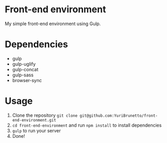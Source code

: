 # Front-end environment
My simple front-end environment using Gulp.

# Dependencies
* gulp
* gulp-uglify
* gulp-concat
* gulp-sass
* browser-sync

# Usage
1. Clone the repository `git clone git@github.com:YuriBrunetto/front-end-environment.git`
2. `cd front-end-environment` and run `npm install` to install dependencies 
3. `gulp` to run your server
4. Done!
